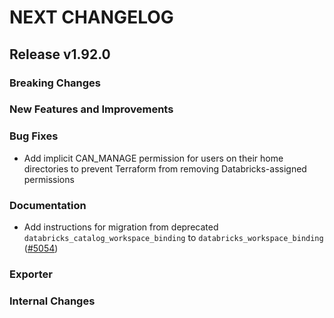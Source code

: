 # NEXT CHANGELOG

## Release v1.92.0

### Breaking Changes

### New Features and Improvements

### Bug Fixes

* Add implicit CAN_MANAGE permission for users on their home directories to prevent Terraform from removing Databricks-assigned permissions

### Documentation

* Add instructions for migration from deprecated `databricks_catalog_workspace_binding` to `databricks_workspace_binding` ([#5054](https://github.com/databricks/terraform-provider-databricks/pull/5054))

### Exporter

### Internal Changes

